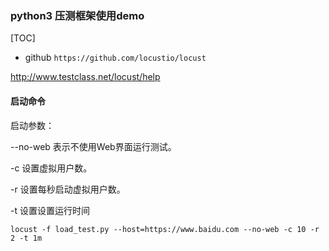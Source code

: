 ### python3 压测框架使用demo

[TOC]

- github ```https://github.com/locustio/locust```


http://www.testclass.net/locust/help

#### 启动命令

启动参数：

--no-web 表示不使用Web界面运行测试。

-c 设置虚拟用户数。

-r 设置每秒启动虚拟用户数。

-t 设置设置运行时间

```
locust -f load_test.py --host=https://www.baidu.com --no-web -c 10 -r 2 -t 1m
```
